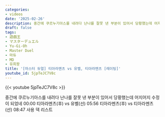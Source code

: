 ```yaml
---
categories:
- videos
date: '2025-02-26'
description: 중간에 쿠르누기아스를 내려다 난나를 잘못 낸 부분이 있어서 당황했는데 어지어지 수정이 되었네
draft: false
tags:
- 遊戯王
- マスターデュエル
- Yu-Gi-Oh
- Master Duel
- 마듀
- MD
- 유희왕
title: '[마스터 듀얼] 티아라멘츠 vs 유벨, 티아라멘츠 [레이팅]'
youtube_id: 5jpTeJC7V8c
---
```



{{< youtube 5jpTeJC7V8c >}}

중간에 쿠르누기아스를 내려다 난나를 잘못 낸 부분이 있어서 당황했는데 어지어지 수정이 되었네
00:00 티아라멘츠(후) vs 유벨(선)
05:56 티아라멘츠(후) vs 티아라멘츠(선)
08:47 사용 덱 리스트